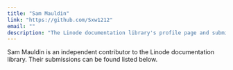 ```yaml
---
title: "Sam Mauldin"
link: "https://github.com/Sxw1212"
email: ""
description: "The Linode documentation library's profile page and submission listing for Sam Mauldin"
---
```


Sam Mauldin is an independent contributor to the Linode documentation library. Their submissions can be found listed below.
